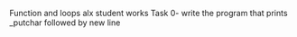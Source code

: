 Function and loops alx student works
Task 0- write the program that prints _putchar followed by new line
